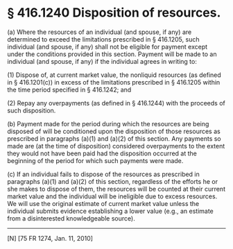 # § 416.1240   Disposition of resources.

(a) Where the resources of an individual (and spouse, if any) are determined to exceed the limitations prescribed in § 416.1205, such individual (and spouse, if any) shall not be eligible for payment except under the conditions provided in this section. Payment will be made to an individual (and spouse, if any) if the individual agrees in writing to:


(1) Dispose of, at current market value, the nonliquid resources (as defined in § 416.1201(c)) in excess of the limitations prescribed in § 416.1205 within the time period specified in § 416.1242; and


(2) Repay any overpayments (as defined in § 416.1244) with the proceeds of such disposition.


(b) Payment made for the period during which the resources are being disposed of will be conditioned upon the disposition of those resources as prescribed in paragraphs (a)(1) and (a)(2) of this section. Any payments so made are (at the time of disposition) considered overpayments to the extent they would not have been paid had the disposition occurred at the beginning of the period for which such payments were made.


(c) If an individual fails to dispose of the resources as prescribed in paragraphs (a)(1) and (a)(2) of this section, regardless of the efforts he or she makes to dispose of them, the resources will be counted at their current market value and the individual will be ineligible due to excess resources. We will use the original estimate of current market value unless the individual submits evidence establishing a lower value (e.g., an estimate from a disinterested knowledgeable source).



---

[N] [75 FR 1274, Jan. 11, 2010]




